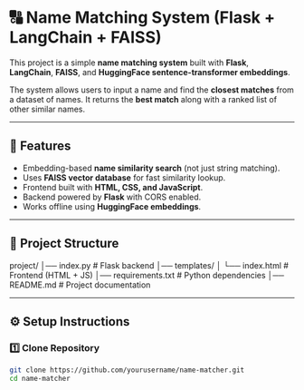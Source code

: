 # 🔠 Name Matching System (Flask + LangChain + FAISS)

This project is a simple **name matching system** built with **Flask**, **LangChain**, **FAISS**, and **HuggingFace sentence-transformer embeddings**.  

The system allows users to input a name and find the **closest matches** from a dataset of names. It returns the **best match** along with a ranked list of other similar names.

---

## 🚀 Features
- Embedding-based **name similarity search** (not just string matching).
- Uses **FAISS vector database** for fast similarity lookup.
- Frontend built with **HTML, CSS, and JavaScript**.
- Backend powered by **Flask** with CORS enabled.
- Works offline using **HuggingFace embeddings**.

---

## 📂 Project Structure
  project/
  │── index.py # Flask backend
  │── templates/
  │ └── index.html # Frontend (HTML + JS)
  │── requirements.txt # Python dependencies
  │── README.md # Project documentation

  
---

## ⚙️ Setup Instructions

### 1️⃣ Clone Repository
```bash
git clone https://github.com/yourusername/name-matcher.git
cd name-matcher

